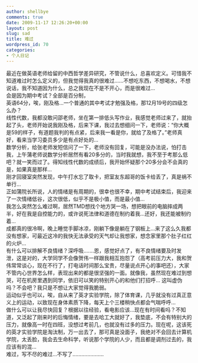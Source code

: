 ```yaml
---
author: shellbye
comments: true
date: 2009-11-17 12:26:20+00:00
layout: post
slug: sad
title: 难过
wordpress_id: 70
categories:
- 个人日记
---
```


最近在做英语老师给留的中西哲学差异研究，不管说什么，总喜欢定义。可惜我不知道难过时怎么定义的，但我觉得我真的很难过......不想吃东西，不想喝水，不想说话，我不知道因为什么，总之我现在不是不开心，而是很难过...  
会是因为期中考试？全部是百分制，  
英语64分，唉，刚及格...一个普通的其中考试才勉强及格，那12月19号的四级怎么办？  
线性代数，我都没敢问邵老师，坐在第一排低头写作业，我感觉老师过来了，就抬起了头，老师开始说我刚及格，后来下课，我过去想细问一下，老师说：“你大概是59的样子，有道题我判的有点紧，后来我一看是你，就给了及格了。”老师真好，看来当学习委员多少是有点好处的...  
数学分析，给张老师发短信问了一下，老师没有回复，可能是没办法说，怕打击我，上午蒲老师说数学分析居然有看20多分的，当时我就想，我不至于考那么低吧？就一笑而过了。得知线性代数的成绩后，我开始怀疑那个20多分会不会真的是，如果真是那样...  
刚才回寝室突然发现，中午打水忘了取卡，把室友东超哥的饭卡给丢了，真是祸不单行...  
正如蒲院长所说，人的情绪是有周期的，很幸也很不幸，期中考试结束后，我迎来了一次情绪低谷，这次很低，似乎不是极小值，而是最小值...  
我怎么突然怎么难过啊，居然TMD想找个地方哭一场，想把眼前的电脑摔成两半，好在我是自控能力的，或许说死法律和道德在制约着我...还好，我还能被制约着...  
成都真的很冷啊，晚上睡觉手脚冰凉，刚躺下像是躺在了钢板上...来了这么久我都没有想家，可最近这冷的我快无法承受的天气却让我想家，想念家里那个肚子红红的火炉...  
有什么可以排解不良情绪？深呼吸.......恩，感觉好点了，有不良情绪要及时发泄，这是对的，大学同学不会像贺伟一样跟我相互抱怨了（高考前压力大，我和贺伟常常谈心，现在不行了，打电话时间那么宝贵，尽量说点开心的事吧还），大家不管内心世界怎么样，表现出来的都是很坚强的一面。就像我，虽然现在难过到想哭，可在机房里遇到同学，依旧可以笑的特别开心的和他们打招呼... 这叫虚伪吗？不会吧？我只是不想让大家觉得我脆弱。  
运动似乎也可以，唉，自从来了英才实验学院，除了体育课，几乎就没有过真正意义上的运动，以致现在身体素质下降，每天上个三楼稍快点都会气喘呼呼...  
做什么可以让我尽快回复？根据以往经验，看电影应该...现在有时间看吗？不知道，又泛起了刚来时的后悔情绪，要是去哈工大就好了，我垫底，不会有特别大的压力，就像高一时在四班，没想过考前几，也就没有过多的压力。现在呢，这该死的英才实验学院是淘汰制，万一出去了，那可真是没面子，我绝对不会回去计算机学院，太丢脸，我会去生命科学，听说那个学院的人少，而且都是调剂过去的，我应该有的混...  
难过，写不尽的难过...不写了.....................  

